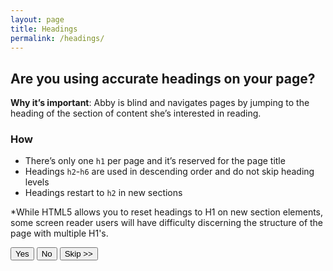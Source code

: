```yaml
---
layout: page
title: Headings
permalink: /headings/
---
```


## Are you using accurate headings on your page?

**Why it’s important**: Abby is blind and navigates pages by jumping to the heading of the section of content she’s interested in reading.

### How
- There’s only one `h1` per page and it’s reserved for the page title
- Headings `h2`-`h6` are used in descending order and do not skip heading levels
- Headings restart to `h2` in new sections
<p class="usa-text-small">*While HTML5 allows you to reset headings to H1 on new section elements, some screen reader users will have difficulty discerning the structure of the page with multiple H1's.</p>

<button>Yes</button>
<button class="usa-button-secondary">No</button>
<button class="usa-button-outline" type="button">Skip >></button>